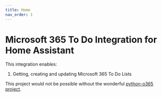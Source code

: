 ```yaml
---
title: Home
nav_order: 1
---
```


# Microsoft 365 To Do Integration for Home Assistant

This integration enables:
1. Getting, creating and updating Microsoft 365 To Do Lists

This project would not be possible without the wonderful [python-o365 project](https://github.com/O365/python-o365).
